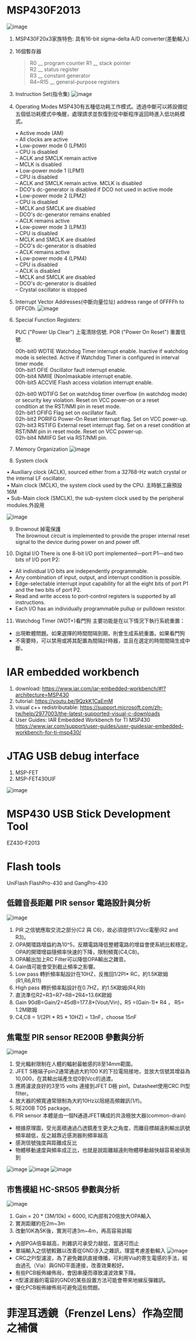 # MSP430F2013

![image](image/pinout.png)
1. MSP430F20x3家族特色: 具有16-bit sigma-delta A/D converter(差動輸入)
2. 16個暫存器
   > R0 __ program counter 
   > R1 __ stack pointer   
   > R2 __ status register    
   > R3 __ constant generator    
   > R4~R15 __ general-purpose registers     
      
3. Instruction Set(指令集)
![image](image/addr_and_formats.png)

4. Operating Modes
   MSP430有五種低功耗工作模式。透過中斷可以將設備從五個低功耗模式中喚醒，處理請求並恢復到從中斷程序返回時進入低功耗模式。
   
   • Active mode (AM)    
   – All clocks are active    
   • Low-power mode 0 (LPM0)    
   – CPU is disabled    
   – ACLK and SMCLK remain active    
   – MCLK is disabled    
   • Low-power mode 1 (LPM1)    
   – CPU is disabled    
   – ACLK and SMCLK remain active. MCLK is disabled    
   – DCO's dc-generator is disabled if DCO not used in active mode    
   • Low-power mode 2 (LPM2)    
   – CPU is disabled    
   – MCLK and SMCLK are disabled    
   – DCO's dc-generator remains enabled    
   – ACLK remains active    
   • Low-power mode 3 (LPM3)    
   – CPU is disabled    
   – MCLK and SMCLK are disabled    
   – DCO's dc-generator is disabled    
   – ACLK remains active    
   • Low-power mode 4 (LPM4)    
   – CPU is disabled    
   – ACLK is disabled    
   – MCLK and SMCLK are disabled    
   – DCO's dc-generator is disabled    
   – Crystal oscillator is stopped    
   
5. Interrupt Vector Addresses(中斷向量位址) address range of 0FFFFh to 0FFC0h.
![image](image/interrupt.png)
6. Special Function Registers:
    
    PUC ("Power Up Clear") 上電清除信號.
    POR ("Power On Reset") 重置信號.
    
    00h-bit0 WDTIE Watchdog Timer interrupt enable. Inactive if watchdog mode is selected. Active if Watchdog Timer is configured in interval timer mode.    
    00h-bit1 OFIE Oscillator fault interrupt enable.    
    00h-bit4 NMIIE (Non)maskable interrupt enable.    
    00h-bit5 ACCVIE Flash access violation interrupt enable.    
    
    02h-bit0 WDTIFG Set on watchdog timer overflow (in watchdog mode) or security key violation. Reset on VCC power-on or a reset    
             condition at the RST/NMI pin in reset mode.    
    02h-bit1 OFIFG Flag set on oscillator fault.    
    02h-bit2 PORIFG Power-On Reset interrupt flag. Set on VCC power-up.    
    02h-bit3 RSTIFG External reset interrupt flag. Set on a reset condition at RST/NMI pin in reset mode. Reset on VCC power-up.    
    02h-bit4 NMIIFG Set via RST/NMI pin.    
    
7. Memory Organization
![image](image/memory.png)

8. System clock 

 • Auxiliary clock (ACLK), sourced either from a 32768-Hz watch crystal or the internal LF oscillator.    
 • Main clock (MCLK), the system clock used by the CPU. 主時脈工廠預設16M    
 • Sub-Main clock (SMCLK), the sub-system clock used by the peripheral modules.外設用    
 
 ![image](image/clock.png)
 
 9. Brownout 掉電保護    
      The brownout circuit is implemented to provide the proper internal reset signal to the device during power on and
      power off.    
 
 10. Digital I/O
 There is one 8-bit I/O port implemented—port P1—and two bits of I/O port P2:    
* All individual I/O bits are independently programmable.
* Any combination of input, output, and interrupt condition is possible.
* Edge-selectable interrupt input capability for all the eight bits of port P1 and the two bits of port P2.
* Read and write access to port-control registers is supported by all instructions.
* Each I/O has an individually programmable pullup or pulldown resistor.

11. Watchdog Timer (WDT+)看門狗
   主要功能是在以下情況下執行系統重置：   
   - 出現軟體問題。如果選擇的時間間隔到期，則會生成系統重置。如果看門狗 
   - 不需要時，可以禁用或將其配置為間隔計時器，並且在選定的時間間隔生成中斷。 
    

# IAR embedded workbench
 1. download: https://www.iar.com/iar-embedded-workbench/#!?architecture=MSP430
 2. tutorial: https://youtu.be/9QzkK1CaEmM
 3. visual c++ redistributable: https://support.microsoft.com/zh-tw/help/2977003/the-latest-supported-visual-c-downloads
 4. User Guides: IAR Embedded Workbench for TI MSP430 https://www.iar.com/support/user-guides/user-guidesiar-embedded-workbench-for-ti-msp430/
 
# JTAG USB debug interface
 1. MSP-FET
 2. MSP-FET430UIF
 
 ![image](image/MSP430_JTAG_2_wire_pinout.jpg)
# MSP430 USB Stick Development Tool
  EZ430-F2013
# Flash tools 
  UniFlash
  FlashPro-430 and GangPro-430
  
## 低雜音長距離 PIR sensor 電路設計與分析
 ![image](image/pir_low_pass.png)
 1. PIR 之信號應取交流之部分(C2 與 C6)，故必須提供1/2Vcc電壓(R2 and R3)。
 2. OPA開環路增益約為10^5，反饋電路降低整體電路的增益會使系統比較穩定。OPA的開環增益隨頻率快速的下降，限制頻寬(C4,C8)。
 3. OPA輸出加上RC Filter可以降低OPA輸出之雜音。
 4. Gain值可能會受到截止頻率之影響。
 5. Low pass 轉折頻率點設計在10HZ，反推回1/2PI* RC，約1.5K歐姆(R1,R6,R11)
 6. High pass 轉折頻率點設計在0.7HZ，約1.5K歐姆(R4,R9)
 7. 直流準位R2=R3=R7=R8=2R4=13.6K歐姆
 8. Gain 90dB=Gain/2=45dB=177.8*(Vout/Vin)，R5 =(Gain-1)* R4 ， R5= 1.2M歐姆
 9. C4,C8 = 1/(2PI * R5 * 10HZ) = 13nF，choose 15nF 
 
 ## 焦電型 PIR sensor RE200B 參數與分析
 ![image](image/RE200B_data.png)
 1. 受光輻射限制在人體的輻射最敏感的8至14mm範圍。
 2. JFET S極端子pin2通常通過大約100 K的下拉電阻接地，並放大信號其增益為10,000，在其輸出端產生從0到Vcc的過渡。
 3. 應將濾波良好的3至15 volts 連接到JFET D極 pin1。Datasheet使用CRC PI型filter。
 4. 放大器的頻寬通常限制為大約10Hz以阻絕高頻雜訊(1/f)。
 5. RE200B TO5 package。
 6. PIR sensor 本體是由一個N通道JFET構成的共汲極放大器(common-drain)
 * 根據原理圖，受光面積通過凸透鏡產生更大之角度，而離目標越遠則輸出訊號頻率越低，反之越靠近感測器則頻率越高
 * 感測信號強度與距離成反比
 * 物體移動速度與頻率成正比，也就是說距離越遠則物體移動越快越容易被偵測到
 
 ![image](image/RE200B_howto.png)
 ![image](image/RE200B_TYPICAL_CONFIGURATION.png)
 ![image](image/PIR_SENSOR.png)


## 市售模組 HC-SR505 參數與分析
 ![image](image/HC-SR505_pir_module_circuit.png)
1. Gain = 20 * (3M/10k) = 6000, IC內部有20倍放大OPA輸入
2. 實測距離約在2m~3m
3. 改動10K為5K後，實測可達3m~4m，再高容易誤報
* 內部PGA倍率越高，則雜訊可承受力越低，當適可而止
* 單端輸入之信號較難以改善從GND涉入之雜訊，理當考慮差動輸入
![image](image/EMC-pi.jpg)
* CRC之PI型濾波，為了避免雜訊直接傳播，可利用Via的寄生電感的手法，經由過孔（Via）與GND平面連接，改善效果較好。
* 有些PCB板佈線佈局，會因串擾而導致濾波效果下降。
* π型濾波器的電容的GND的某些設置方法可能會帶來地線反彈雜訊。
* 優化PCB板佈線佈局可避免這些問題。

 
 
 # 菲涅耳透鏡（Frenzel Lens）作為空間之補償
 
   
